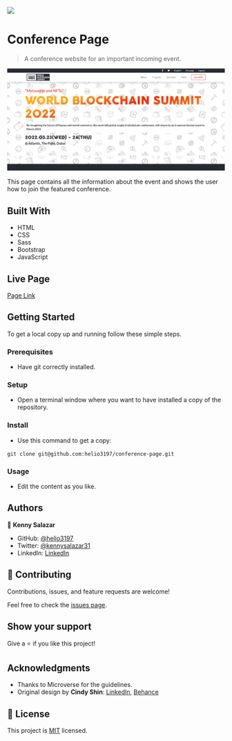 ![](https://img.shields.io/badge/Microverse-blueviolet)

# Conference Page

> A conference website for an important incoming event.

![screenshot](./screenshot.png)

This page contains all the information about the event and shows the user how to join the featured conference.

## Built With

- HTML
- CSS
- Sass
- Bootstrap
- JavaScript

## Live Page

[Page Link](https://helio3197.github.io/conference-page)


## Getting Started

To get a local copy up and running follow these simple steps.

### Prerequisites

- Have git correctly installed.

### Setup

- Open a terminal window where you want to have installed a copy of the repository.

### Install

- Use this command to get a copy:
```
git clone git@github.com:helio3197/conference-page.git
```
### Usage

- Edit the content as you like.


## Authors

👤 **Kenny Salazar**

- GitHub: [@helio3197](https://github.com/helio3197)
- Twitter: [@kennysalazar31](https://twitter.com/kennysalazar31)
- LinkedIn: [LinkedIn](https://linkedin.com/in/kenny-salazar-1a1687110)

## 🤝 Contributing

Contributions, issues, and feature requests are welcome!

Feel free to check the [issues page](../../issues/).

## Show your support

Give a ⭐️ if you like this project!

## Acknowledgments

- Thanks to Microverse for the guidelines.
- Original design by **Cindy Shin**: [LinkedIn](https://www.linkedin.com/in/adagio07/), [Behance](https://www.behance.net/adagio07)


## 📝 License

This project is [MIT](./MIT.md) licensed.
